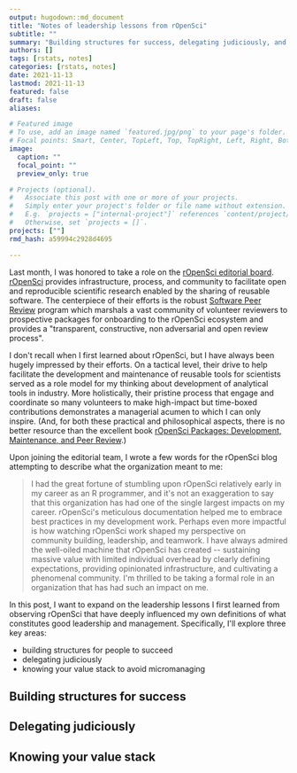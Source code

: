 ```yaml
---
output: hugodown::md_document
title: "Notes of leadership lessons from rOpenSci"
subtitle: ""
summary: "Building structures for success, delegating judiciously, and knowing your priorities"
authors: []
tags: [rstats, notes]
categories: [rstats, notes]
date: 2021-11-13
lastmod: 2021-11-13
featured: false
draft: false
aliases:

# Featured image
# To use, add an image named `featured.jpg/png` to your page's folder.
# Focal points: Smart, Center, TopLeft, Top, TopRight, Left, Right, BottomLeft, Bottom, BottomRight.
image:
  caption: ""
  focal_point: ""
  preview_only: true

# Projects (optional).
#   Associate this post with one or more of your projects.
#   Simply enter your project's folder or file name without extension.
#   E.g. `projects = ["internal-project"]` references `content/project/deep-learning/index.md`.
#   Otherwise, set `projects = []`.
projects: [""]
rmd_hash: a59994c2928d4695

---
```


Last month, I was honored to take a role on the [rOpenSci editorial board](https://ropensci.org/blog/2021/10/12/editors2021/). [rOpenSci](https://ropensci.org/about/) provides infrastructure, process, and community to facilitate open and reproducible scientific research enabled by the sharing of reusable software. The centerpiece of their efforts is the robust [Software Peer Review](https://ropensci.org/software-review/) program which marshals a vast community of volunteer reviewers to prospective packages for onboarding to the rOpenSci ecosystem and provides a "transparent, constructive, non adversarial and open review process".

I don't recall when I first learned about rOpenSci, but I have always been hugely impressed by their efforts. On a tactical level, their drive to help facilitate the development and maintenance of reusable tools for scientists served as a role model for my thinking about development of analytical tools in industry. More holistically, their pristine process that engage and coordinate so many volunteers to make high-impact but time-boxed contributions demonstrates a managerial acumen to which I can only inspire. (And, for both these practical and philosophical aspects, there is no better resource than the excellent book [rOpenSci Packages: Development, Maintenance, and Peer Review](https://devguide.ropensci.org/).)

Upon joining the editorial team, I wrote a few words for the rOpenSci blog attempting to describe what the organization meant to me:

> I had the great fortune of stumbling upon rOpenSci relatively early in my career as an R programmer, and it's not an exaggeration to say that this organization has had one of the single largest impacts on my career. rOpenSci's meticulous documentation helped me to embrace best practices in my development work. Perhaps even more impactful is how watching rOpenSci work shaped my perspective on community building, leadership, and teamwork. I have always admired the well-oiled machine that rOpenSci has created -- sustaining massive value with limited individual overhead by clearly defining expectations, providing opinionated infrastructure, and cultivating a phenomenal community. I'm thrilled to be taking a formal role in an organization that has had such an impact on me.

In this post, I want to expand on the leadership lessons I first learned from observing rOpenSci that have deeply influenced my own definitions of what constitutes good leadership and management. Specifically, I'll explore three key areas:

-   building structures for people to succeed
-   delegating judiciously
-   knowing your value stack to avoid micromanaging

Building structures for success
-------------------------------

Delegating judiciously
----------------------

Knowing your value stack
------------------------

